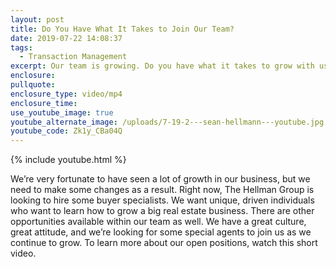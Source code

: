 ```yaml
---
layout: post
title: Do You Have What It Takes to Join Our Team?
date: 2019-07-22 14:08:37
tags:
  - Transaction Management
excerpt: Our team is growing. Do you have what it takes to grow with us?
enclosure:
pullquote:
enclosure_type: video/mp4
enclosure_time:
use_youtube_image: true
youtube_alternate_image: /uploads/7-19-2---sean-hellmann---youtube.jpg
youtube_code: Zk1y_CBa04Q
---
```


{% include youtube.html %}

We’re very fortunate to have seen a lot of growth in our business, but we need to make some changes as a result. Right now, The Hellman Group is looking to hire some buyer specialists. We want unique, driven individuals who want to learn how to grow a big real estate business. There are other opportunities available within our team as well. We have a great culture, great attitude, and we’re looking for some special agents to join us as we continue to grow. To learn more about our open positions, watch this short video.